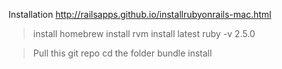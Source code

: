 Installation 
http://railsapps.github.io/installrubyonrails-mac.html

> install homebrew 
> install rvm
> install latest ruby -v 2.5.0

> Pull this git repo
> cd the folder
> bundle install
